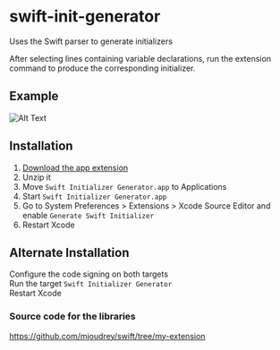 # swift-init-generator
Uses the Swift parser to generate initializers

After selecting lines containing variable declarations, run the extension command to produce the corresponding initializer.

## Example
![Alt Text](https://github.com/mjoudrey/swift-init-generator/blob/master/out.gif)

## Installation
1. [Download the app extension](https://github.com/mjoudrey/swift-init-generator/releases/download/0.13/Swift.Initializer.Generator.app.zip)  
2. Unzip it  
3. Move `Swift Initializer Generator.app` to Applications  
4. Start `Swift Initializer Generator.app`  
5. Go to System Preferences > Extensions > Xcode Source Editor and enable `Generate Swift Initializer`  
6. Restart Xcode  

## Alternate Installation 
Configure the code signing on both targets  
Run the target `Swift Initializer Generator`  
Restart Xcode  

### Source code for the libraries
https://github.com/mjoudrey/swift/tree/my-extension

